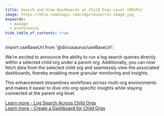 ```yaml
---
title: Search and View Dashboards at Child Orgs Level (MSSPs)
image: https://help.sumologic.com/img/reuse/rss-image.jpg
keywords:
  - manage
  - preferences
hide_table_of_contents: true    
---
```


import useBaseUrl from '@docusaurus/useBaseUrl';

We're excited to announce the ability to run a log search queries directly within a selected child org under a parent org. Additionally, you can now fetch data from the selected child org and seamlessly view the associated dashboards, thereby enabling more granular monitoring and insights.

This enhancement streamlines workflows across multi-org environments and makes it easier to dive into org-specific insights while staying connected at the parent org level.

[Learn more - Log Search Across Child Orgs](/docs/search/search-across-child-orgs) <br/>
[Learn more - Create a Dashboard for Child Orgs](/docs/dashboards/dashboard-child-orgs)